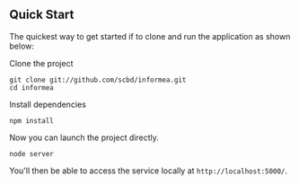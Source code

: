 ## Quick Start

The quickest way to get started if to clone and run the application as shown below:

Clone the project

    git clone git://github.com/scbd/informea.git
    cd informea

Install dependencies

    npm install

Now you can launch the project directly.

    node server

You'll then be able to access the service locally at `http://localhost:5000/`.
